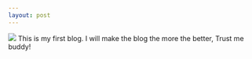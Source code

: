 ```yaml
---
layout: post
---
```

<img src="/images/fulls/04.jpg" class="fit image"> This is my first blog. I will make the blog the more the better, Trust me buddy!